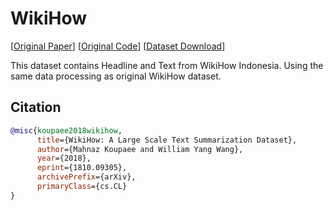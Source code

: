 # WikiHow

[[Original Paper](https://arxiv.org/abs/1810.09305)] [[Original Code](https://github.com/mahnazkoupaee/WikiHow-Dataset)] [[Dataset Download](https://depia.wiki/files/wikihow.json.zst)]

This dataset contains Headline and Text from WikiHow Indonesia. Using the same data processing as original WikiHow dataset.

## Citation

```bibtex
@misc{koupaee2018wikihow,
      title={WikiHow: A Large Scale Text Summarization Dataset}, 
      author={Mahnaz Koupaee and William Yang Wang},
      year={2018},
      eprint={1810.09305},
      archivePrefix={arXiv},
      primaryClass={cs.CL}
}
```
